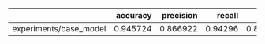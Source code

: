 |                        |   accuracy |   precision |   recall |       f1 |     loss |
|:-----------------------|-----------:|------------:|---------:|---------:|---------:|
| experiments/base_model |   0.945724 |    0.866922 |  0.94296 | 0.898845 | 0.136576 |